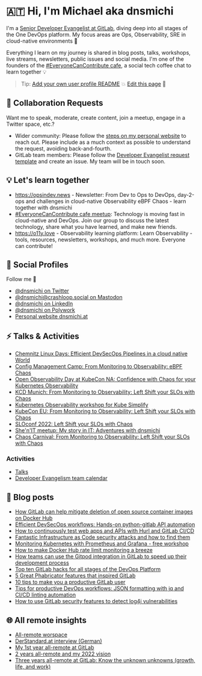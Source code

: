 # 🇦🇹 Hi, I'm Michael aka dnsmichi

I'm a [Senior Developer Evangelist at GitLab](https://about.gitlab.com/company/team/#dnsmichi), diving deep into all stages of the One DevOps platform. My focus areas are Ops, Observability, SRE in cloud-native environments 🦊 

Everything I learn on my journey is shared in blog posts, talks, workshops, live streams, newsletters, public issues and social media. I'm one of the founders of the [#EveryoneCanContribute cafe](https://everyonecancontribute.com/), a social tech coffee chat to learn together 💡 

> Tip: [Add your own user profile README](https://docs.gitlab.com/ee/user/profile/#user-profile-readme) 💥 [Edit this page](https://gitlab.com/dnsmichi/dnsmichi/-/blob/main/README.md) 🌱 

## 🤗 Collaboration Requests

Want me to speak, moderate, create content, join a meetup, engage in a Twitter space, etc.?

- Wider community: Please follow the [steps on my personal website](https://dnsmichi.at/portfolio/) to reach out. Please include as a much context as possible to understand the request, avoiding back-and-fourth. 
- GitLab team members: Please follow the [Developer Evangelist request template](https://about.gitlab.com/handbook/marketing/community-relations/developer-evangelism/#-quicklinks) and create an issue. My team will be in touch soon. 

## 💡 Let's learn together

- https://opsindev.news - Newsletter: From Dev to Ops to DevOps, day-2-ops and challenges in cloud-native Observability eBPF Chaos - learn together with dnsmichi 
- [#EveryoneCanContribute cafe meetup](https://www.meetup.com/everyonecancontribute-cafe/): Technology is moving fast in cloud-native and DevOps. Join our group to discuss the latest technology, share what you have learned, and make new friends. 
- https://o11y.love - Observability learning platform: Learn Observability - tools, resources, newsletters, workshops, and much more. Everyone can contribute!   


## 🌈 Social Profiles

Follow me 👋 

- [@dnsmichi on Twitter](https://twitter.com/dnsmichi)
- [@dnsmichi@crashloop.social on Mastodon](https://crashloop.social/@dnsmichi)
- [@dnsmichi on LinkedIn](https://www.linkedin.com/in/dnsmichi/)
- [@dnsmichi on Polywork](https://www.polywork.com/dnsmichi)
- [Personal website dnsmichi.at](https://dnsmichi.at/)

## ⚡️ Talks & Activities

- [Chemnitz Linux Days: Efficient DevSecOps Pipelines in a cloud native World](https://go.gitlab.com/RPog2h)
- [Config Management Camp: From Monitoring to Observability: eBPF Chaos](https://go.gitlab.com/XLh23P)
- [Open Observability Day at KubeCon NA: Confidence with Chaos for your Kubernetes Observability](https://www.youtube.com/watch?v=g13DTh8qDpk)
- [KCD Munich: From Monitoring to Observability: Left Shift your SLOs with Chaos](https://docs.google.com/presentation/d/16jy_QtiMGCFIcswU8wxmt4WOb8fqreg3fCRJctiPs-s/edit)
- [Kubernetes Observability workshop for Kube Simplify](https://o11y.love/learning-resources/#kubernetes-observability-workshop-for-kube-simplify)
- [KubeCon EU: From Monitoring to Observability: Left Shift your SLOs with Chaos](https://www.youtube.com/watch?v=BkREMg8adaI)
- [SLOconf 2022: Left Shift your SLOs with Chaos](https://www.youtube.com/watch?v=r63vgFxrCbE)
- [She'n'IT meetup: My story in IT: Adventures with dnsmichi](https://docs.google.com/presentation/d/1U4d3dkF-rxYTg4GogKAPlRjXDpx_U79U1GMMQvTad1c/edit#slide=id.p)
- [Chaos Carnival: From Monitoring to Observability: Left Shift your SLOs with Chaos](https://docs.google.com/presentation/d/1FgoMAlaFOCQbM2yW6tVpyf7WmLNtaFoaQulJl6k20tQ/edit)

### Activities

- [Talks](https://dnsmichi.at/talks/)
- [Developer Evangelism team calendar](https://about.gitlab.com/handbook/marketing/community-relations/developer-evangelism/#team-workflow)

## 🌱 Blog posts

- [How GitLab can help mitigate deletion of open source container images on Docker Hub](https://go.gitlab.com/LTsBCm)
- [Efficient DevSecOps workflows: Hands-on python-gitlab API automation](https://go.gitlab.com/JPIoWd)
- [How to continuously test web apps and APIs with Hurl and GitLab CI/CD](https://about.gitlab.com/blog/2022/12/14/how-to-continously-test-web-apps-apis-with-hurl-and-gitlab-ci-cd/)
- [Fantastic Infrastructure as Code security attacks and how to find them](https://about.gitlab.com/blog/2022/02/17/fantastic-infrastructure-as-code-security-attacks-and-how-to-find-them/)
- [Monitoring Kubernetes with Prometheus and Grafana - free workshop](https://dnsmichi.at/2021/09/14/monitoring-kubernetes-with-prometheus-and-grafana-free-workshop/)
- [How to make Docker Hub rate limit monitoring a breeze](https://about.gitlab.com/blog/2020/11/18/docker-hub-rate-limit-monitoring/)
- [How teams can use the Gitpod integration in GitLab to speed up their development process](https://about.gitlab.com/blog/2021/07/19/teams-gitpod-integration-gitlab-speed-up-development/)
- [Top ten GitLab hacks for all stages of the DevOps Platform](https://about.gitlab.com/blog/2021/10/19/top-10-gitlab-hacks/)
- [5 Great Phabricator features that inspired GitLab](https://about.gitlab.com/blog/2021/08/13/five-great-phabricator-features-inspired-gitlab/)
- [10 tips to make you a productive GitLab user](https://about.gitlab.com/blog/2021/02/18/improve-your-gitlab-productivity-with-these-10-tips/)
- [Tips for productive DevOps workflows: JSON formatting with jq and CI/CD linting automation](https://about.gitlab.com/blog/2021/04/21/devops-workflows-json-format-jq-ci-cd-lint/)
- [How to use GitLab security features to detect log4j vulnerabilities](https://about.gitlab.com/blog/2021/12/15/use-gitlab-to-detect-vulnerabilities/)


## 🌐 All remote insights

- [All-remote worspace](https://dnsmichi.at/all-remote-workspace/)
- [DerStandard.at interview (German)](https://www.derstandard.de/consent/tcf/story/2000124135517/developer-evangelist-ich-bin-mein-eigener-manager)
- [My 1st year all-remote at GitLab](https://www.polywork.com/dnsmichi/highlights/013680c2-6479-4347-9687-e4ca637065b5)
- [2 years all-remote and my 2022 vision](https://dnsmichi.at/2022/03/02/2-years-all-remote-and-2022-vision/)
- [Three years all-remote at GitLab: Know the unknown unknowns (growth, life, and work)](https://dnsmichi.at/2023/03/02/three-years-all-remote-at-gitlab-know-the-unknown-unknowns-growth-life-work/)
